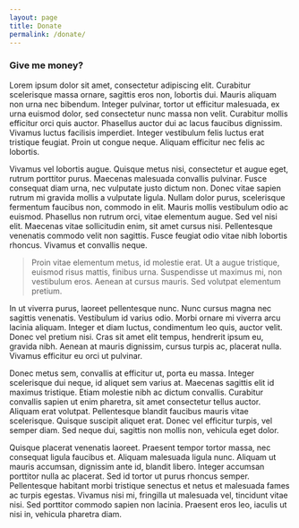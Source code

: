 ```yaml
---
layout: page
title: Donate
permalink: /donate/
---
```


### Give me money?

Lorem ipsum dolor sit amet, consectetur adipiscing elit. Curabitur scelerisque massa ornare, sagittis eros non, lobortis dui. Mauris aliquam non urna nec bibendum. Integer pulvinar, tortor ut efficitur malesuada, ex urna euismod dolor, sed consectetur nunc massa non velit. Curabitur mollis efficitur orci quis auctor. Phasellus auctor dui ac lacus faucibus dignissim. Vivamus luctus facilisis imperdiet. Integer vestibulum felis luctus erat tristique feugiat. Proin ut congue neque. Aliquam efficitur nec felis ac lobortis.

Vivamus vel lobortis augue. Quisque metus nisi, consectetur et augue eget, rutrum porttitor purus. Maecenas malesuada convallis pulvinar. Fusce consequat diam urna, nec vulputate justo dictum non. Donec vitae sapien rutrum mi gravida mollis a vulputate ligula. Nullam dolor purus, scelerisque fermentum faucibus non, commodo in elit. Mauris mollis vestibulum odio ac euismod. Phasellus non rutrum orci, vitae elementum augue. Sed vel nisi elit. Maecenas vitae sollicitudin enim, sit amet cursus nisi. Pellentesque venenatis commodo velit non sagittis. Fusce feugiat odio vitae nibh lobortis rhoncus. Vivamus et convallis neque.

> Proin vitae elementum metus, id molestie erat. Ut a augue tristique, euismod risus mattis, finibus urna. Suspendisse ut maximus mi, non vestibulum eros. Aenean at cursus mauris. Sed volutpat elementum pretium. 

In ut viverra purus, laoreet pellentesque nunc. Nunc cursus magna nec sagittis venenatis. Vestibulum id varius odio. Morbi ornare mi viverra arcu lacinia aliquam. Integer et diam luctus, condimentum leo quis, auctor velit. Donec vel pretium nisi. Cras sit amet elit tempus, hendrerit ipsum eu, gravida nibh. Aenean at mauris dignissim, cursus turpis ac, placerat nulla. Vivamus efficitur eu orci ut pulvinar.

Donec metus sem, convallis at efficitur ut, porta eu massa. Integer scelerisque dui neque, id aliquet sem varius at. Maecenas sagittis elit id maximus tristique. Etiam molestie nibh ac dictum convallis. Curabitur convallis sapien ut enim pharetra, sit amet consectetur tellus auctor. Aliquam erat volutpat. Pellentesque blandit faucibus mauris vitae scelerisque. Quisque suscipit aliquet erat. Donec vel efficitur turpis, vel semper diam. Sed neque dui, sagittis non mollis non, vehicula eget dolor.

Quisque placerat venenatis laoreet. Praesent tempor tortor massa, nec consequat ligula faucibus et. Aliquam malesuada ligula nunc. Aliquam ut mauris accumsan, dignissim ante id, blandit libero. Integer accumsan porttitor nulla ac placerat. Sed id tortor ut purus rhoncus semper. Pellentesque habitant morbi tristique senectus et netus et malesuada fames ac turpis egestas. Vivamus nisi mi, fringilla ut malesuada vel, tincidunt vitae nisi. Sed porttitor commodo sapien non lacinia. Praesent eros leo, iaculis ut nisi in, vehicula pharetra diam.